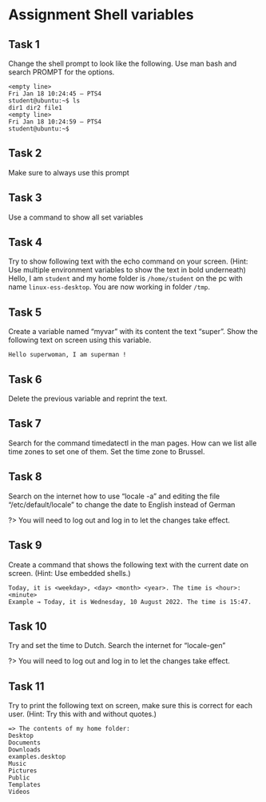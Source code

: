 # Assignment Shell variables

## Task 1
Change the shell prompt to look like the following. Use man bash and search PROMPT for the options.

```
<empty line>
Fri Jan 18 10:24:45 – PTS4
student@ubuntu:~$ ls
dir1 dir2 file1
<empty line>
Fri Jan 18 10:24:59 – PTS4
student@ubuntu:~$
```

## Task 2
Make sure to always use this prompt

## Task 3
Use a command to show all set variables 

## Task 4
Try to show following text with the echo command on your screen. (Hint: Use multiple environment variables to show the text in bold underneath)
Hello, I am `student` and my home folder is `/home/student` on the pc with name `linux-ess-desktop`. You are now working in folder `/tmp`.

## Task 5
Create a variable named “myvar” with its content the text “super”. Show the following text on screen using this variable.
```
Hello superwoman, I am superman !
```

## Task 6
Delete the previous variable and reprint the text.


## Task 7
Search for the command timedatectl in the man pages. How can we list alle time zones to set one of them. Set the time zone to Brussel. 


## Task 8
Search on the internet how to use “locale -a” and editing the file “/etc/default/locale” to change the date to English instead of German 

?> <i class="fa-solid fa-circle-info"></i>You will need to log out and log in to let the changes take effect.

## Task 9
Create a command that shows the following text with the current date on screen. (Hint: Use embedded shells.)

```
Today, it is <weekday>, <day> <month> <year>. The time is <hour>:<minute>
Example → Today, it is Wednesday, 10 August 2022. The time is 15:47.
```

## Task 10
Try and set the time to Dutch. Search the internet for “locale-gen”

?> <i class="fa-solid fa-circle-info"></i> You will need to log out and log in to let the changes take effect.


## Task 11
Try to print the following text on screen, make sure this is correct for each user. (Hint: Try this with and without quotes.)

```
=> The contents of my home folder:
Desktop
Documents
Downloads
examples.desktop
Music
Pictures
Public
Templates
Videos
```
